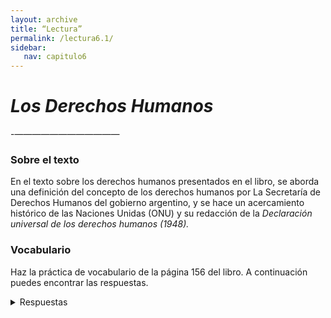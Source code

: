```yaml
---
layout: archive
title: “Lectura”
permalink: /lectura6.1/
sidebar:
   nav: capitulo6
---
```


# _Los Derechos Humanos_
-————————————
### Sobre el texto

En el texto sobre los derechos humanos presentados en el libro, se aborda una definición del concepto de los derechos humanos por La Secretaría de Derechos Humanos del gobierno argentino, y se hace un acercamiento histórico de las Naciones Unidas (ONU) y su redacción de la _Declaración universal de los derechos humanos (1948)._

### Vocabulario

Haz la práctica de vocabulario de la página 156 del libro. A continuación puedes encontrar las respuestas.   

<details>
  <summary>Respuestas</summary>

  1. Desprecio          
  2. Privacidad          
  3. Actualidad          
  4. Venidera         
  5. Pena          
  6. Entrar en vigencia           
  7. Adecuada          
  8. Apoderarse          


### Después de leer

Haz las preguntas de la página 159-160. A continuación puedes encontrar las respuestas.   

<details>
  <summary>Respuestas</summary>

  1. B. la posesión de armas          
  2. D. San Francisco          
  3. C. la Segunda Guerra Mundial           
  4. C. el día de las Naciones Unidas         
  5. D. Eleanor Roosevelt           
  6. B. se manifiestan en las leyes de muchos países democráticos   
